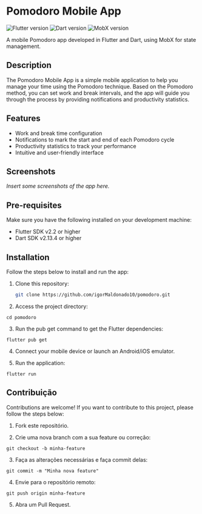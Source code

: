 # Pomodoro Mobile App

![Flutter version](https://img.shields.io/badge/flutter-v2.2-blue)
![Dart version](https://img.shields.io/badge/dart-v2.13.4-blue)
![MobX version](https://img.shields.io/badge/mobx-v2.3.2-blue)

A mobile Pomodoro app developed in Flutter and Dart, using MobX for state management.

## Description

The Pomodoro Mobile App is a simple mobile application to help you manage your time using the Pomodoro technique. Based on the Pomodoro method, you can set work and break intervals, and the app will guide you through the process by providing notifications and productivity statistics.

## Features

- Work and break time configuration
- Notifications to mark the start and end of each Pomodoro cycle
- Productivity statistics to track your performance
- Intuitive and user-friendly interface

## Screenshots

_Insert some screenshots of the app here._

## Pre-requisites

Make sure you have the following installed on your development machine:

- Flutter SDK v2.2 or higher
- Dart SDK v2.13.4 or higher

## Installation

Follow the steps below to install and run the app:

1. Clone this repository:

   ```bash
   git clone https://github.com/igorMaldonado10/pomodoro.git

2. Access the project directory:

`cd pomodoro `

3. Run the pub get command to get the Flutter dependencies:

`flutter pub get`

4. Connect your mobile device or launch an Android/iOS emulator.

5. Run the application:

`flutter run`

## Contribuição

Contributions are welcome! If you want to contribute to this project, please follow the steps below:

1. Fork este repositório.

2. Crie uma nova branch com a sua feature ou correção:

`git checkout -b minha-feature`

3. Faça as alterações necessárias e faça commit delas:

`git commit -m "Minha nova feature"`

4. Envie para o repositório remoto:

`git push origin minha-feature`

5. Abra um Pull Request.